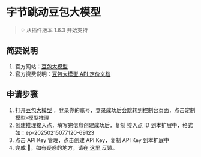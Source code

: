 # 字节跳动豆包大模型

> 💡 从插件版本 1.6.3 开始支持

## 简要说明

1. 官方网站：[豆包大模型](https://www.volcengine.com/product/doubao)
2. 官方资费说明：[豆包大模型 API 定价文档](https://www.volcengine.com/docs/82379/1099320)

## 申请步骤

1. 打开[豆包大模型](https://console.volcengine.com/ark) ，登录你的账号，登录成功后会跳转到控制台页面，点击定制模型-模型推理
2. 创建推理接入点，填写完信息创建成功后，复制 接入点 ID 到本扩展中，格式如：ep-20250215077120-69123
3. 点击 API Key 管理，点击创建 API Key，复制 API Key 到本扩展中
4. 完成 🎉，如有疑惑的地方，请在 [这里](https://github.com/immersive-translate/immersive-translate/issues/137) 反馈。
